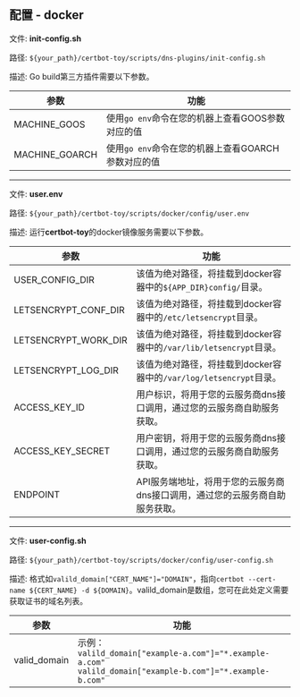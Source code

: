 
## 配置 - docker

文件: **init-config.sh**

路径: `${your_path}/certbot-toy/scripts/dns-plugins/init-config.sh`

描述: Go build第三方插件需要以下参数。

参数  | 功能
--      | ----------
 MACHINE_GOOS   | 使用`go env`命令在您的机器上查看GOOS参数对应的值
 MACHINE_GOARCH | 使用`go env`命令在您的机器上查看GOARCH参数对应的值

---

文件: **user.env**

路径: `${your_path}/certbot-toy/scripts/docker/config/user.env`

描述: 运行**certbot-toy**的docker镜像服务需要以下参数。

参数  | 功能
--      | ----------
 USER_CONFIG_DIR   | 该值为绝对路径，将挂载到docker容器中的`${APP_DIR}config/`目录。
 LETSENCRYPT_CONF_DIR   | 该值为绝对路径，将挂载到docker容器中的`/etc/letsencrypt`目录。
 LETSENCRYPT_WORK_DIR   | 该值为绝对路径，将挂载到docker容器中的`/var/lib/letsencrypt`目录。
 LETSENCRYPT_LOG_DIR   | 该值为绝对路径，将挂载到docker容器中的`/var/log/letsencrypt`目录。
 ACCESS_KEY_ID   | 用户标识，将用于您的云服务商dns接口调用，通过您的云服务商自助服务获取。
 ACCESS_KEY_SECRET   | 用户密钥，将用于您的云服务商dns接口调用，通过您的云服务商自助服务获取。
 ENDPOINT   | API服务端地址，将用于您的云服务商dns接口调用，通过您的云服务商自助服务获取。

---

文件: **user-config.sh**

路径: `${your_path}/certbot-toy/scripts/docker/config/user-config.sh`

描述: 格式如`valild_domain["CERT_NAME"]="DOMAIN"`，指向`certbot --cert-name ${CERT_NAME} -d ${DOMAIN}`。valild_domain是数组，您可在此处定义需要获取证书的域名列表。

参数  | 功能
--      | ----------
 valid_domain   | 示例： <br> `valild_domain["example-a.com"]="*.example-a.com"` <br> `valild_domain["example-b.com"]="*.example-b.com"`